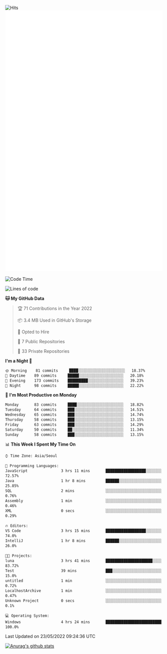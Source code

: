 ![Hits](https://hits.seeyoufarm.com/api/count/incr/badge.svg?url=https%3A%2F%2Fgithub.com%2Fkokose1234&count_bg=%2379C83D&title_bg=%23555555&icon=apple.svg&icon_color=%23E7E7E7&title=hits&edge_flat=false)
<br/>
![Metrics](https://github.com/kokose1234/kokose1234/blob/main/github-metrics.svg)

<!--START_SECTION:waka-->
![Code Time](http://img.shields.io/badge/Code%20Time-644%20hrs%2031%20mins-blue)

![Lines of code](https://img.shields.io/badge/From%20Hello%20World%20I%27ve%20Written-2%20Million%20lines%20of%20code-blue)

**🐱 My GitHub Data** 

> 🏆 71 Contributions in the Year 2022
 > 
> 📦 3.4 MB Used in GitHub's Storage 
 > 
> 💼 Opted to Hire
 > 
> 📜 7 Public Repositories 
 > 
> 🔑 33 Private Repositories  
 > 
**I'm a Night 🦉** 

```text
🌞 Morning    81 commits     ████░░░░░░░░░░░░░░░░░░░░░   18.37% 
🌆 Daytime    89 commits     █████░░░░░░░░░░░░░░░░░░░░   20.18% 
🌃 Evening    173 commits    █████████░░░░░░░░░░░░░░░░   39.23% 
🌙 Night      98 commits     █████░░░░░░░░░░░░░░░░░░░░   22.22%

```
📅 **I'm Most Productive on Monday** 

```text
Monday       83 commits     ████░░░░░░░░░░░░░░░░░░░░░   18.82% 
Tuesday      64 commits     ███░░░░░░░░░░░░░░░░░░░░░░   14.51% 
Wednesday    65 commits     ███░░░░░░░░░░░░░░░░░░░░░░   14.74% 
Thursday     58 commits     ███░░░░░░░░░░░░░░░░░░░░░░   13.15% 
Friday       63 commits     ███░░░░░░░░░░░░░░░░░░░░░░   14.29% 
Saturday     50 commits     ██░░░░░░░░░░░░░░░░░░░░░░░   11.34% 
Sunday       58 commits     ███░░░░░░░░░░░░░░░░░░░░░░   13.15%

```


📊 **This Week I Spent My Time On** 

```text
⌚︎ Time Zone: Asia/Seoul

💬 Programming Languages: 
JavaScript               3 hrs 11 mins       ██████████████████░░░░░░░   72.57% 
Java                     1 hr 8 mins         ██████░░░░░░░░░░░░░░░░░░░   25.85% 
SQL                      2 mins              ░░░░░░░░░░░░░░░░░░░░░░░░░   0.76% 
Assembly                 1 min               ░░░░░░░░░░░░░░░░░░░░░░░░░   0.46% 
XML                      0 secs              ░░░░░░░░░░░░░░░░░░░░░░░░░   0.29%

🔥 Editors: 
VS Code                  3 hrs 15 mins       ██████████████████░░░░░░░   74.0% 
IntelliJ                 1 hr 8 mins         ██████░░░░░░░░░░░░░░░░░░░   26.0%

🐱‍💻 Projects: 
luna                     3 hrs 41 mins       █████████████████████░░░░   83.72% 
Test                     39 mins             ███░░░░░░░░░░░░░░░░░░░░░░   15.0% 
untitled                 1 min               ░░░░░░░░░░░░░░░░░░░░░░░░░   0.72% 
LocalhostArchive         1 min               ░░░░░░░░░░░░░░░░░░░░░░░░░   0.47% 
Unknown Project          0 secs              ░░░░░░░░░░░░░░░░░░░░░░░░░   0.1%

💻 Operating System: 
Windows                  4 hrs 24 mins       █████████████████████████   100.0%

```


 Last Updated on 23/05/2022 09:24:36 UTC
<!--END_SECTION:waka-->

[![Anurag's github stats](https://github-readme-stats.vercel.app/api?username=kokose1234&theme=dracula)](https://github.com/anuraghazra/github-readme-stats)



	
